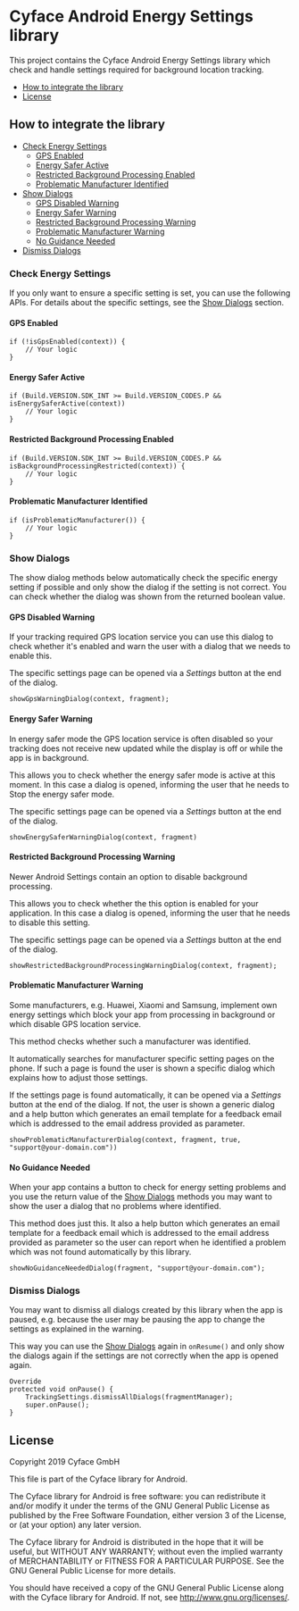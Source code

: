 Cyface Android Energy Settings library
========================================

This project contains the Cyface Android Energy Settings library which check and handle settings required for background location tracking.

- [How to integrate the library](#how-to-integrate-the-library)
- [License](#license)


How to integrate the library
-----------------------------

- [Check Energy Settings](#check-energy-settings)
	- [GPS Enabled](#gps-enabled)
	- [Energy Safer Active](#energy-safer-active)
	- [Restricted Background Processing Enabled](#restricted-background-processing-enabled)
	- [Problematic Manufacturer Identified](#problematic-manufacturer-identified)
- [Show Dialogs](#show-dialogs)
	- [GPS Disabled Warning](#gps-disabled-warning)
	- [Energy Safer Warning](#energy-safer-warning)
	- [Restricted Background Processing Warning](#restricted-background-processing-warning)
	- [Problematic Manufacturer Warning](#problematic-manufacturer-warning)
	- [No Guidance Needed](#no-guidance-needed)
- [Dismiss Dialogs](#dismiss-dialogs)


### Check Energy Settings

If you only want to ensure a specific setting is set, you can use the following APIs.
For details about the specific settings, see the [Show Dialogs](#show-dialogs) section.

#### GPS Enabled 

```
if (!isGpsEnabled(context)) {
    // Your logic
}
```

#### Energy Safer Active

```
if (Build.VERSION.SDK_INT >= Build.VERSION_CODES.P && isEnergySaferActive(context))
    // Your logic
} 
```

#### Restricted Background Processing Enabled

```
if (Build.VERSION.SDK_INT >= Build.VERSION_CODES.P && isBackgroundProcessingRestricted(context)) {
    // Your logic
}
```

#### Problematic Manufacturer Identified

```
if (isProblematicManufacturer()) {
    // Your logic
}
```

### Show Dialogs

The show dialog methods below automatically check the specific energy setting if possible
and only show the dialog if the setting is not correct. You can check whether the dialog
was shown from the returned boolean value.

#### GPS Disabled Warning

If your tracking required GPS location service you can use this dialog to check whether it's enabled
and warn the user with a dialog that we needs to enable this.

The specific settings page can be opened via a *Settings* button at the end of the dialog. 

```
showGpsWarningDialog(context, fragment);
```

#### Energy Safer Warning

In energy safer mode the GPS location service is often disabled so your tracking does
not receive new updated while the display is off or while the app is in background.

This allows you to check whether the energy safer mode is active at this moment.
In this case a dialog is opened, informing the user that he needs to Stop the energy safer mode.

The specific settings page can be opened via a *Settings* button at the end of the dialog.

```
showEnergySaferWarningDialog(context, fragment)
```

#### Restricted Background Processing Warning

Newer Android Settings contain an option to disable background processing.

This allows you to check whether the this option is enabled for your application.
In this case a dialog is opened, informing the user that he needs to disable this setting.

The specific settings page can be opened via a *Settings* button at the end of the dialog.

```
showRestrictedBackgroundProcessingWarningDialog(context, fragment);
```

#### Problematic Manufacturer Warning

Some manufacturers, e.g. Huawei, Xiaomi and Samsung, implement own energy settings
which block your app from processing in background or which disable GPS location service.

This method checks whether such a manufacturer was identified.

It automatically searches for manufacturer specific setting pages on the phone.
If such a page is found the user is shown a specific dialog which explains how to adjust
those settings.

If the settings page is found automatically, it can be opened via a *Settings* button at the end of the dialog.
If not, the user is shown a generic dialog and a help button which generates an email template
for a feedback email which is addressed to the email address provided as parameter.

```
showProblematicManufacturerDialog(context, fragment, true, "support@your-domain.com"))
```

#### No Guidance Needed

When your app contains a button to check for energy setting problems and you use
the return value of the [Show Dialogs](#show-dialogs) methods you may want to show
the user a dialog that no problems where identified.

This method does just this. It also a help button which generates an email template
for a feedback email which is addressed to the email address provided as parameter
so the user can report when he identified a problem which was not found automatically by this library.

```
showNoGuidanceNeededDialog(fragment, "support@your-domain.com");
```

### Dismiss Dialogs

You may want to dismiss all dialogs created by this library when the app is paused, e.g. because the user may
be pausing the app to change the settings as explained in the warning.

This way you can use the [Show Dialogs](#show-dialogs) again in `onResume()`
and only show the dialogs again if the settings are not correctly when the app is opened again.

```
Override
protected void onPause() {
    TrackingSettings.dismissAllDialogs(fragmentManager);
    super.onPause();
}
```


License
-------------------
Copyright 2019 Cyface GmbH

This file is part of the Cyface library for Android.

The Cyface library for Android is free software: you can redistribute it and/or modify
it under the terms of the GNU General Public License as published by
the Free Software Foundation, either version 3 of the License, or
(at your option) any later version.

The Cyface library for Android is distributed in the hope that it will be useful,
but WITHOUT ANY WARRANTY; without even the implied warranty of
MERCHANTABILITY or FITNESS FOR A PARTICULAR PURPOSE.  See the
GNU General Public License for more details.

You should have received a copy of the GNU General Public License
along with the Cyface library for Android. If not, see <http://www.gnu.org/licenses/>.
